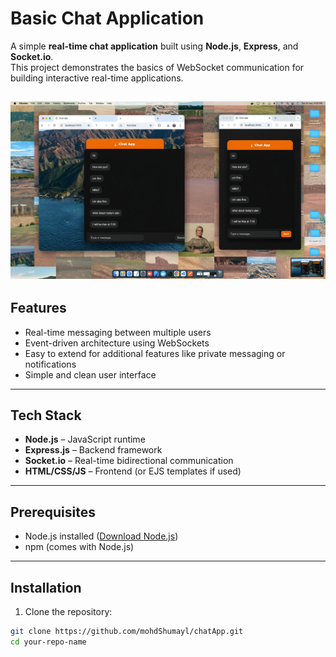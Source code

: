 # Basic Chat Application

A simple **real-time chat application** built using **Node.js**, **Express**, and **Socket.io**.  
This project demonstrates the basics of WebSocket communication for building interactive real-time applications.


![Chat App Screenshot](https://github.com/mohdShumayl/chatApp/blob/main/public/images/chatApp.png)
---

## Features

- Real-time messaging between multiple users
- Event-driven architecture using WebSockets
- Easy to extend for additional features like private messaging or notifications
- Simple and clean user interface

---

## Tech Stack

- **Node.js** – JavaScript runtime
- **Express.js** – Backend framework
- **Socket.io** – Real-time bidirectional communication
- **HTML/CSS/JS** – Frontend (or EJS templates if used)

---

## Prerequisites

- Node.js installed ([Download Node.js](https://nodejs.org/))
- npm (comes with Node.js)

---

## Installation

1. Clone the repository:

```bash
git clone https://github.com/mohdShumayl/chatApp.git
cd your-repo-name
